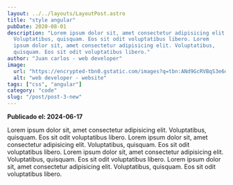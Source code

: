 ```yaml
---
layout: ../../layouts/LayoutPost.astro
title: "style angular"
pubDate: 2020-08-01
description: "Lorem ipsum dolor sit, amet consectetur adipisicing elit.
  Voluptatibus, quisquam. Eos sit odit voluptatibus libero. Lorem
  ipsum dolor sit, amet consectetur adipisicing elit. Voluptatibus,
  quisquam. Eos sit odit voluptatibus libero."
author: "Juan carlos - web developer"
image:
  url: "https://encrypted-tbn0.gstatic.com/images?q=tbn:ANd9GcRVBqS3e6d6kJM_Z89dsKC8WycJeV7zSQftfg&s"
  alt: "web developer - website"
tags: ["css", "angular"]
category: "code"
slug: "/post/post-3-new"
---
```


**Publicado el: 2024-06-17**

Lorem ipsum dolor sit, amet consectetur adipisicing elit.
Voluptatibus, quisquam. Eos sit odit voluptatibus libero. Lorem
ipsum dolor sit, amet consectetur adipisicing elit. Voluptatibus,
quisquam. Eos sit odit voluptatibus libero.
Lorem ipsum dolor sit, amet consectetur adipisicing elit.
Voluptatibus, quisquam. Eos sit odit voluptatibus libero. Lorem
ipsum dolor sit, amet consectetur adipisicing elit. Voluptatibus,
quisquam. Eos sit odit voluptatibus libero.
